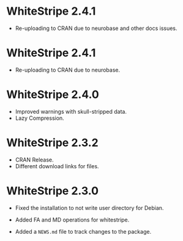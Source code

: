# WhiteStripe 2.4.1

- Re-uploading to CRAN due to neurobase and other docs issues.

# WhiteStripe 2.4.1

- Re-uploading to CRAN due to neurobase.

# WhiteStripe 2.4.0

- Improved warnings with skull-stripped data.
- Lazy Compression.

# WhiteStripe 2.3.2

- CRAN Release.
- Different download links for files.

# WhiteStripe 2.3.0

* Fixed the installation to not write user directory for Debian.

* Added FA and MD operations for whitestripe.

* Added a `NEWS.md` file to track changes to the package.


